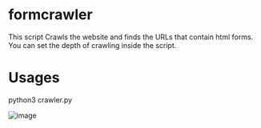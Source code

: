 # formcrawler
This script Crawls the website and finds the URLs that contain html forms. You can set the depth of crawling inside the script.

# Usages
python3 crawler.py

![image](https://github.com/dirtycoder0124/formcrawler/assets/16449867/6700a87b-8909-4f8d-a68b-7f027250b3ac)


